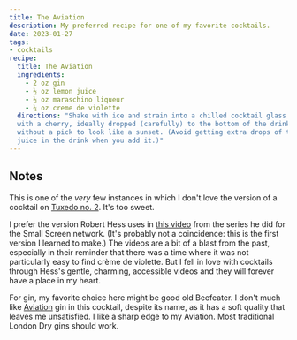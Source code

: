 ```yaml
---
title: The Aviation
description: My preferred recipe for one of my favorite cocktails.
date: 2023-01-27
tags:
- cocktails
recipe:
  title: The Aviation
  ingredients:
    - 2 oz gin
    - ½ oz lemon juice
    - ½ oz maraschino liqueur
    - ¼ oz creme de violette
  directions: "Shake with ice and strain into a chilled cocktail glass. Garnish
  with a cherry, ideally dropped (carefully) to the bottom of the drink
  without a pick to look like a sunset. (Avoid getting extra drops of the cherry
  juice in the drink when you add it.)"
---
```


## Notes

This is one of the _very_ few instances in which I don't love the version of a cocktail on [Tuxedo no. 2](https://tuxedono2.com/aviation-cocktail-recipe). It's too sweet.

I prefer the version Robert Hess uses in [this video](https://www.youtube.com/watch?v=bwufKaNzNUA) from the series he did for the Small Screen network. (It's probably not a coincidence: this is the first version I learned to make.) The videos are a bit of a blast from the past, especially in their reminder that there was a time where it was not particularly easy to find crème de violette. But I fell in love with cocktails through Hess's gentle, charming, accessible videos and they will forever have a place in my heart.

For gin, my favorite choice here might be good old Beefeater. I don't much like [Aviation](https://www.aviationgin.com/) gin in this cocktail, despite its name, as it has a soft quality that leaves me unsatisfied. I like a sharp edge to my Aviation. Most traditional London Dry gins should work.

